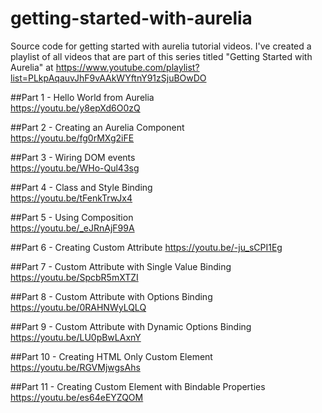 # getting-started-with-aurelia
Source code for getting started with aurelia tutorial videos. I've created a playlist of all videos that are part of this series titled "Getting Started with Aurelia" at https://www.youtube.com/playlist?list=PLkpAqauvJhF9vAAkWYftnY91zSjuBOwDO 

##Part 1 - Hello World from Aurelia  
https://youtu.be/y8epXd6O0zQ  

##Part 2 - Creating an Aurelia Component  
https://youtu.be/fg0rMXg2iFE  

##Part 3 - Wiring DOM events  
https://youtu.be/WHo-Qul43sg  

##Part 4 - Class and Style Binding  
https://youtu.be/tFenkTrwJx4  

##Part 5 - Using Composition  
https://youtu.be/_eJRnAjF99A  

##Part 6 - Creating Custom Attribute 
https://youtu.be/-ju_sCPI1Eg

##Part 7 - Custom Attribute with Single Value Binding  
https://youtu.be/SpcbR5mXTZI 

##Part 8 - Custom Attribute with Options Binding  
https://youtu.be/0RAHNWyLQLQ

##Part 9 - Custom Attribute with Dynamic Options Binding  
https://youtu.be/LU0pBwLAxnY

##Part 10 - Creating HTML Only Custom Element  
https://youtu.be/RGVMjwgsAhs

##Part 11 - Creating Custom Element with Bindable Properties  
https://youtu.be/es64eEYZQOM
